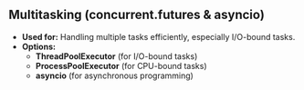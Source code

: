 ## **Multitasking (concurrent.futures & asyncio)**

* **Used for:** Handling multiple tasks efficiently, especially I/O-bound tasks.
* **Options:**
  * **ThreadPoolExecutor** (for I/O-bound tasks)
  * **ProcessPoolExecutor** (for CPU-bound tasks)
  * **asyncio** (for asynchronous programming)
